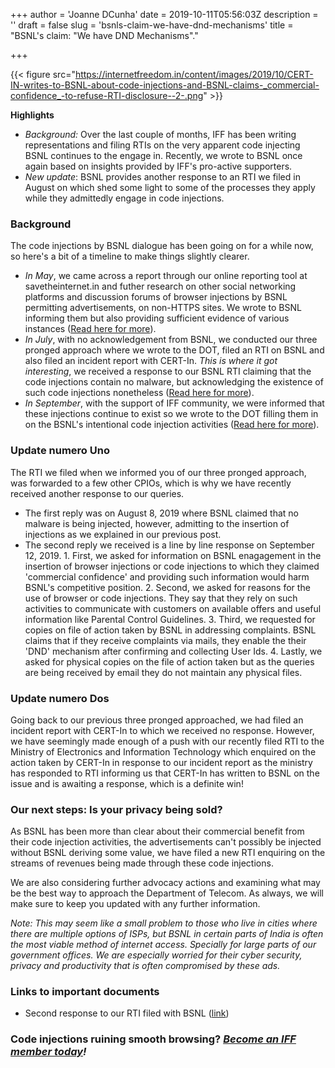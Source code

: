 +++
author = 'Joanne DCunha'
date = 2019-10-11T05:56:03Z
description = ''
draft = false
slug = 'bsnls-claim-we-have-dnd-mechanisms'
title = "BSNL's claim: \"We have DND Mechanisms\"."

+++


{{< figure src="https://internetfreedom.in/content/images/2019/10/CERT-IN-writes-to-BSNL-about-code-injections-and-BSNL-claims-_commercial-confidence_-to-refuse-RTI-disclosure--2-.png" >}}

**Highlights**

* _Background:_ Over the last couple of months, IFF has been writing representations and filing RTIs on the very apparent code injecting BSNL continues to the engage in. Recently, we wrote to BSNL once again based on insights provided by IFF's pro-active supporters.
* _New update_: BSNL provides another response to an RTI we filed in August on which shed some light to some of the processes they apply while they admittedly engage in code injections.

### Background

The code injections by BSNL dialogue has been going on for a while now, so here's a bit of a timeline to make things slightly clearer.

* _In May_, we came across a report through our online reporting tool at savetheinternet.in and futher research on other social networking platforms and discussion forums of browser injections by BSNL permitting advertisements, on non-HTTPS sites. We wrote to BSNL informing them but also providing sufficient evidence of various instances ([Read here for more](https://internetfreedom.in/venom-venom-venom-bsnl-engaging-in-code-injections/)).
* _In July_, with no acknowledgement from BSNL, we conducted our three pronged approach where we wrote to the DOT, filed an RTI on BSNL and also filed an incident report with CERT-In. _This is where it got interesting_, we received a response to our BSNL RTI claiming that the code injections contain no malware, but acknowledging the existence of such code injections nonetheless ([Read here for more](https://internetfreedom.in/weve-been-left-on-read/)).
* _In September_, with the support of IFF community, we were informed that these injections continue to exist so we wrote to the DOT filling them in on the BSNL's intentional code injection activities ([Read here for more](https://internetfreedom.in/bsnls-code-of-misconduct/)).

### Update numero Uno

The RTI we filed when we informed you of our three pronged approach, was forwarded to a few other CPIOs, which is why we have recently received another response to our queries.

* The first reply was on August 8, 2019 where BSNL claimed that no malware is being injected, however, admitting to the insertion of injections as we explained in our previous post.
* The second reply we received is a line by line response on September 12, 2019. 1. First, we asked for information on BSNL enagagement in the insertion of browser injections or code injections to which they claimed 'commercial confidence' and providing such information would harm BSNL's competitive position. 2. Second, we asked for reasons for the use of browser or code injections. They say that they rely on such activities to communicate with customers on available offers and useful information like Parental Control Guidelines. 3. Third, we requested for copies on file of action taken by BSNL in addressing complaints. BSNL claims that if they receive complaints via mails, they enable the their 'DND' mechanism after confirming and collecting User Ids. 4. Lastly, we asked for physical copies on the file of action taken but as the queries are being received by email they do not maintain any physical files.

### Update numero Dos

Going back to our previous three pronged approached, we had filed an incident report with CERT-In to which we received no response. However, we have seemingly made enough of a push with our recently filed RTI to the Ministry of Electronics and Information Technology which enquired on the action taken by CERT-In in response to our incident report as the ministry has responded to RTI informing us that CERT-In has written to BSNL on the issue and is awaiting a response, which is a definite win!

### Our next steps: Is your privacy being sold?

As BSNL has been more than clear about their commercial benefit from their code injection activities, the advertisements can't possibly be injected without BSNL deriving some value, we have filed a new RTI enquiring on the streams of revenues being made through these code injections.

We are also considering further advocacy actions and examining what may be the best way to approach the Department of Telecom. As always, we will make sure to keep you updated with any further information.

_Note: This may seem like a small problem to those who live in cities where there are multiple options of ISPs, but BSNL in certain parts of India is often the most viable method of internet access. Specially for large parts of our government offices. We are especially worried for their cyber security, privacy and productivity that is often compromised by these ads._

### **Links to important documents**

* Second response to our RTI filed with BSNL ([link](https://drive.google.com/file/d/112vEO0V24pP-6ScIUTB9JXZaG8s1DPrL/view?usp=sharing))

### Code injections ruining smooth browsing? _[Become an IFF member today](https://internetfreedom.in/donate/)!_

